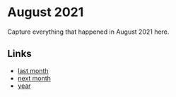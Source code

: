 # August 2021

Capture everything that happened in August 2021 here.

## Links
- [last month](calendar/months/2021-07.md)
- [next month](calendar/months/2021-09.md)
- [year](calendar/years/2021.md)